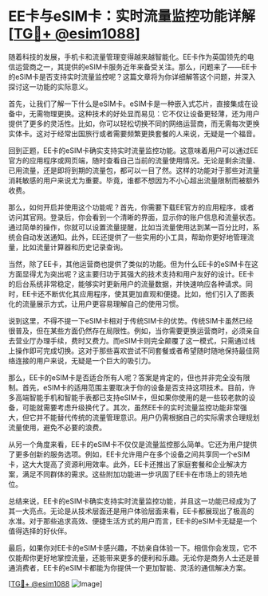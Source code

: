 # EE卡与eSIM卡：实时流量监控功能详解[[TG💪+ @esim1088](https://t.me/s/esim1088)]

随着科技的发展，手机卡和流量管理变得越来越智能化。EE卡作为英国领先的电信运营商之一，其提供的eSIM卡服务近年来备受关注。那么，问题来了——EE卡的eSIM卡是否支持实时流量监控呢？这篇文章将为你详细解答这个问题，并深入探讨这一功能的实际意义。

首先，让我们了解一下什么是eSIM卡。eSIM卡是一种嵌入式芯片，直接集成在设备中，无需物理更换。这种技术的好处显而易见：它不仅让设备更轻薄，还为用户提供了更多的灵活性。比如，你可以轻松切换不同的网络运营商，而无需每次更换实体卡。这对于经常出国旅行或者需要频繁更换套餐的人来说，无疑是一个福音。

回到正题，EE卡的eSIM卡确实支持实时流量监控功能。这意味着用户可以通过EE官方的应用程序或网页端，随时查看自己当前的流量使用情况。无论是剩余流量、已用流量，还是即将到期的流量包，都可以一目了然。这样的功能对于那些对流量消耗敏感的用户来说尤为重要。毕竟，谁都不想因为不小心超出流量限制而被额外收费。

那么，如何开启并使用这个功能呢？首先，你需要下载EE官方的应用程序，或者访问其官网。登录后，你会看到一个清晰的界面，显示你的账户信息和流量状态。通过简单的操作，你就可以设置流量提醒，比如当流量使用达到某一百分比时，系统会自动发送通知。此外，EE还提供了一些实用的小工具，帮助你更好地管理流量，比如流量计算器和历史记录查询。

当然，除了EE卡，其他运营商也提供了类似的功能。但为什么EE卡的eSIM卡在这方面显得尤为突出呢？这主要归功于其强大的技术支持和用户友好的设计。EE卡的后台系统非常稳定，能够实时更新用户的流量数据，并快速响应各种请求。同时，EE卡还不断优化其应用程序，使其更加直观和便捷。比如，他们引入了图表化的流量展示方式，让用户更容易理解自己的使用习惯。

说到这里，不得不提一下eSIM卡相对于传统SIM卡的优势。传统SIM卡虽然已经很普及，但在某些方面仍然存在局限性。例如，当你需要更换运营商时，必须亲自去营业厅办理手续，费时又费力。而eSIM卡则完全颠覆了这一模式，只需通过线上操作即可完成切换。这对于那些喜欢尝试不同套餐或者希望随时随地保持最佳网络连接的用户来说，无疑是一个巨大的吸引力。

那么，EE卡的eSIM卡是否适合所有人呢？答案是肯定的，但也并非完全没有限制。首先，eSIM卡的适用范围主要取决于你的设备是否支持这项技术。目前，许多高端智能手机和智能手表都已支持eSIM卡，但如果你使用的是一些较老款的设备，可能就需要考虑升级换代了。其次，虽然EE卡的实时流量监控功能非常强大，但它并不能替代传统的流量管理意识。用户仍需根据自己的实际需求合理规划流量使用，避免不必要的浪费。

从另一个角度来看，EE卡的eSIM卡不仅仅是流量监控那么简单。它还为用户提供了更多创新的服务选项。例如，EE卡允许用户在多个设备之间共享同一个eSIM卡，这大大提高了资源利用效率。此外，EE卡还推出了家庭套餐和企业解决方案，满足不同群体的需求。这些附加功能进一步巩固了EE卡在市场上的领先地位。

总结来说，EE卡的eSIM卡确实支持实时流量监控功能，并且这一功能已经成为了其一大亮点。无论是从技术层面还是用户体验层面来看，EE卡都展现出了极高的水准。对于那些追求高效、便捷生活方式的用户而言，EE卡的eSIM卡无疑是一个值得选择的好伙伴。

最后，如果你对EE卡的eSIM卡感兴趣，不妨亲自体验一下。相信你会发现，它不仅能帮你更好地掌控流量，还能带来更多的便利和乐趣。无论你是商务人士还是普通消费者，EE卡的eSIM卡都能为你提供一个更加智能、灵活的通信解决方案。

[[TG💪+ @esim1088](https://t.me/s/esim1088) ![Image](https://i.postimg.cc/4NQfJmqS/Snipaste-2025-05-13-00-14-12.png)]